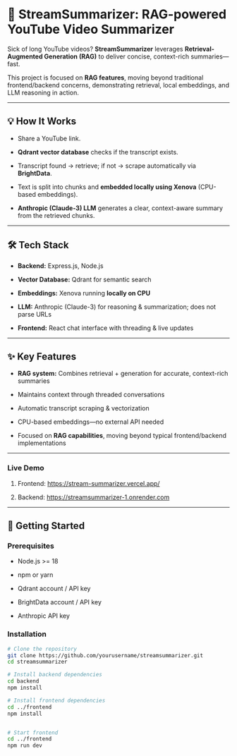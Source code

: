 # 🚀 StreamSummarizer: RAG-powered YouTube Video Summarizer

Sick of long YouTube videos? **StreamSummarizer** leverages **Retrieval-Augmented Generation (RAG)** to deliver concise, context-rich summaries—fast.  

This project is focused on **RAG features**, moving beyond traditional frontend/backend concerns, demonstrating retrieval, local embeddings, and LLM reasoning in action.

---

## 💡 How It Works

- Share a YouTube link.  

- **Qdrant vector database** checks if the transcript exists.  

- Transcript found → retrieve; if not → scrape automatically via **BrightData**.  

- Text is split into chunks and **embedded locally using Xenova** (CPU-based embeddings).  

- **Anthropic (Claude-3) LLM** generates a clear, context-aware summary from the retrieved chunks.  

---

## 🛠 Tech Stack

- **Backend:** Express.js, Node.js  

- **Vector Database:** Qdrant for semantic search  

- **Embeddings:** Xenova running **locally on CPU**  

- **LLM:** Anthropic (Claude-3) for reasoning & summarization; does not parse URLs  

- **Frontend:** React chat interface with threading & live updates  

---

## ✨ Key Features

- **RAG system:** Combines retrieval + generation for accurate, context-rich summaries  

- Maintains context through threaded conversations  

- Automatic transcript scraping & vectorization  

- CPU-based embeddings—no external API needed  

- Focused on **RAG capabilities**, moving beyond typical frontend/backend implementations  

---

### Live Demo

1. Frontend: https://stream-summarizer.vercel.app/

2. Backend: https://streamsummarizer-1.onrender.com

---

## 🚀 Getting Started

### Prerequisites

- Node.js >= 18  

- npm or yarn  

- Qdrant account / API key  

- BrightData account / API key  

- Anthropic API key  

### Installation

```bash
# Clone the repository
git clone https://github.com/yourusername/streamsummarizer.git
cd streamsummarizer

# Install backend dependencies
cd backend
npm install

# Install frontend dependencies
cd ../frontend
npm install


# Start frontend
cd ../frontend
npm run dev

